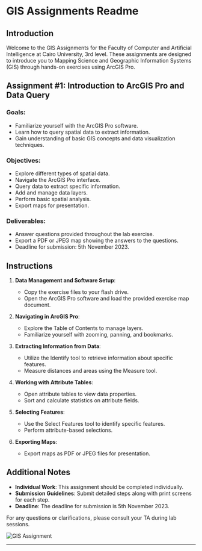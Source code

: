 # GIS Assignments Readme

## Introduction

Welcome to the GIS Assignments for the Faculty of Computer and Artificial Intelligence at Cairo University, 3rd level. These assignments are designed to introduce you to Mapping Science and Geographic Information Systems (GIS) through hands-on exercises using ArcGIS Pro.

## Assignment #1: Introduction to ArcGIS Pro and Data Query

### Goals:
- Familiarize yourself with the ArcGIS Pro software.
- Learn how to query spatial data to extract information.
- Gain understanding of basic GIS concepts and data visualization techniques.

### Objectives:
- Explore different types of spatial data.
- Navigate the ArcGIS Pro interface.
- Query data to extract specific information.
- Add and manage data layers.
- Perform basic spatial analysis.
- Export maps for presentation.

### Deliverables:
- Answer questions provided throughout the lab exercise.
- Export a PDF or JPEG map showing the answers to the questions.
- Deadline for submission: 5th November 2023.

## Instructions

1. **Data Management and Software Setup**:
   - Copy the exercise files to your flash drive.
   - Open the ArcGIS Pro software and load the provided exercise map document.

2. **Navigating in ArcGIS Pro**:
   - Explore the Table of Contents to manage layers.
   - Familiarize yourself with zooming, panning, and bookmarks.

3. **Extracting Information from Data**:
   - Utilize the Identify tool to retrieve information about specific features.
   - Measure distances and areas using the Measure tool.

4. **Working with Attribute Tables**:
   - Open attribute tables to view data properties.
   - Sort and calculate statistics on attribute fields.

5. **Selecting Features**:
   - Use the Select Features tool to identify specific features.
   - Perform attribute-based selections.

6. **Exporting Maps**:
   - Export maps as PDF or JPEG files for presentation.

## Additional Notes

- **Individual Work**: This assignment should be completed individually.
- **Submission Guidelines**: Submit detailed steps along with print screens for each step.
- **Deadline**: The deadline for submission is 5th November 2023.

For any questions or clarifications, please consult your TA during lab sessions.

![GIS Assignment](path/to/your/photo.jpg)

---
